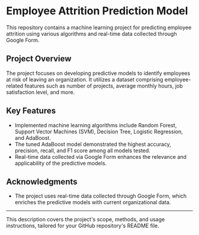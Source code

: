 

# Employee Attrition Prediction Model

This repository contains a machine learning project for predicting employee attrition using various algorithms and real-time data collected through Google Form.

## Project Overview
The project focuses on developing predictive models to identify employees at risk of leaving an organization. It utilizes a dataset comprising employee-related features such as number of projects, average monthly hours, job satisfaction level, and more.

## Key Features
- Implemented machine learning algorithms include Random Forest, Support Vector Machines (SVM), Decision Tree, Logistic Regression, and AdaBoost.
- The tuned AdaBoost model demonstrated the highest accuracy, precision, recall, and F1 score among all models tested.
- Real-time data collected via Google Form enhances the relevance and applicability of the predictive models.





## Acknowledgments
- The project uses real-time data collected through Google Form, which enriches the predictive models with current organizational data.

---

This description covers the project's scope, methods, and usage instructions, tailored for your GitHub repository's README file.
